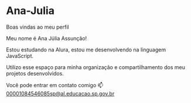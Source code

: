 # Ana-Julia
Boas vindas ao meu perfil 

Meu nome é Ana Júlia Assunção!

Estou estudando na Alura,
estou me desenvolvendo na linguagem JavaScript.

Utilizo esse espaço para minha organização e compartilhamento dos meu projetos desenvolvidos.

Você pode entrar em contato comigo 📫
00001084546085sp@al.educacao.sp.gov.br
